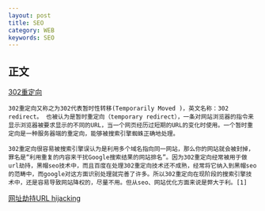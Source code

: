 ```yaml
---
layout: post
title: SEO
category: WEB
keywords: SEO
---
```


## 正文 

[302重定向](http://baike.baidu.com/view/2453504.htm)

	302重定向又称之为302代表暂时性转移(Temporarily Moved )，英文名称：302 redirect。 也被认为是暂时重定向（temporary redirect），一条对网站浏览器的指令来显示浏览器被要求显示的不同的URL，当一个网页经历过短期的URL的变化时使用。一个暂时重定向是一种服务器端的重定向，能够被搜索引擎蜘蛛正确地处理。
	
	302重定向很容易被搜索引擎误认为是利用多个域名指向同一网站，那么你的网站就会被封掉，罪名是“利用重复的内容来干扰Google搜索结果的网站排名”。因为302重定向经常被用于做url劫持，黑帽seo技术中，而且百度在处理302重定向技术还不成熟，经常将它纳入到黑帽seo的范畴中，而google对这方面识别处理就完善了许多。所以302重定向在现阶段的搜索引擎技术中，还是容易导致网站降权的，尽量不用。但从seo、网站优化方面来说是弊大于利。[1] 

[网址劫持URL hijacking](http://www.darwinmarketing.com/marketing/citiao/url_hijacking.html)
